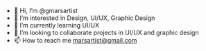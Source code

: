 - 👋 Hi, I’m @gmarsartist
- 👀 I’m interested in Design, UI/UX, Graphic Design
- 🌱 I’m currently learning UI/UX
- 💞️ I’m looking to collaborate projects in UI/UX and graphic design
- 📫 How to reach me marsartist@gmail.com

<!---
gmarsartist/gmarsartist is a ✨ special ✨ repository because its `README.md` (this file) appears on your GitHub profile.
You can click the Preview link to take a look at your changes.
--->
